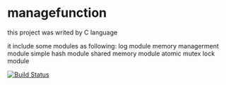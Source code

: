 # managefunction
this project was writed by C language

it include some modules as following:
  log module
  memory managerment module
  simple hash module
  shared memory module
  atomic mutex lock module


[![Build Status](https://travis-ci.org/zjm20100113/managefunction.png)](https://travis-ci.org/zjm20100113/managefunction)
